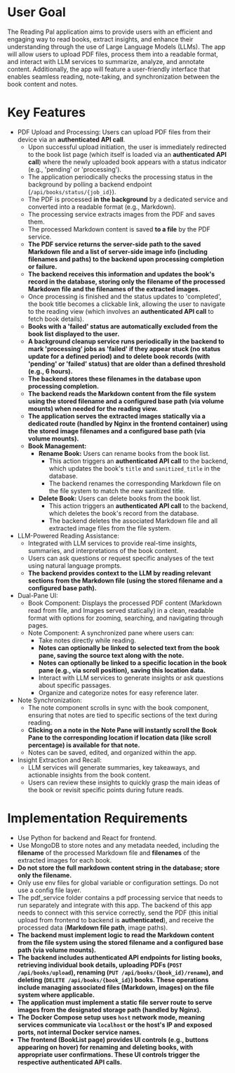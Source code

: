 # User Goal
The Reading Pal application aims to provide users with an efficient and engaging way to read books, extract insights, and enhance their understanding through the use of Large Language Models (LLMs). The app will allow users to upload PDF files, process them into a readable format, and interact with LLM services to summarize, analyze, and annotate content. Additionally, the app will feature a user-friendly interface that enables seamless reading, note-taking, and synchronization between the book content and notes.

# Key Features
- PDF Upload and Processing: Users can upload PDF files from their device via an **authenticated API call**.
  - Upon successful upload initiation, the user is immediately redirected to the book list page (which itself is loaded via an **authenticated API call**) where the newly uploaded book appears with a status indicator (e.g., 'pending' or 'processing').
  - The application periodically checks the processing status in the background by polling a backend endpoint (`/api/books/status/{job_id}`).
  - The PDF is processed **in the background** by a dedicated service and converted into a readable format (e.g., Markdown).
  - The processing service extracts images from the PDF and saves them.
  - The processed Markdown content is saved **to a file** by the PDF service.
  - **The PDF service returns the server-side path to the saved Markdown file and a list of server-side image info (including filenames and paths) to the backend upon processing completion or failure.**
  - **The backend receives this information and updates the book's record in the database, storing only the filename of the processed Markdown file and the filenames of the extracted images.**
  - Once processing is finished and the status updates to 'completed', the book title becomes a clickable link, allowing the user to navigate to the reading view (which involves an **authenticated API call** to fetch book details).
  - **Books with a 'failed' status are automatically excluded from the book list displayed to the user.**
  - **A background cleanup service runs periodically in the backend to mark 'processing' jobs as 'failed' if they appear stuck (no status update for a defined period) and to delete book records (with 'pending' or 'failed' status) that are older than a defined threshold (e.g., 6 hours).**
  - **The backend stores these filenames in the database upon processing completion.**
  - **The backend reads the Markdown content from the file system using the stored filename and a configured base path (via volume mounts) when needed for the reading view.**
  - **The application serves the extracted images statically via a dedicated route (handled by Nginx in the frontend container) using the stored image filenames and a configured base path (via volume mounts).**
  - **Book Management:**
    - **Rename Book:** Users can rename books from the book list.
      - This action triggers an **authenticated API call** to the backend, which updates the book's `title` and `sanitized_title` in the database.
      - The backend renames the corresponding Markdown file on the file system to match the new sanitized title.
    - **Delete Book:** Users can delete books from the book list.
      - This action triggers an **authenticated API call** to the backend, which deletes the book's record from the database.
      - The backend deletes the associated Markdown file and all extracted image files from the file system.
- LLM-Powered Reading Assistance:
  - Integrated with LLM services to provide real-time insights, summaries, and interpretations of the book content.
  - Users can ask questions or request specific analyses of the text using natural language prompts.
  - **The backend provides context to the LLM by reading relevant sections from the Markdown file (using the stored filename and a configured base path).**
- Dual-Pane UI:
  - Book Component: Displays the processed PDF content (Markdown read from file, and Images served statically) in a clean, readable format with options for zooming, searching, and navigating through pages.
  - Note Component: A synchronized pane where users can:
    - Take notes directly while reading.
    - **Notes can optionally be linked to selected text from the book pane, saving the source text along with the note.**
    - **Notes can optionally be linked to a specific location in the book pane (e.g., via scroll position), saving this location data.**
    - Interact with LLM services to generate insights or ask questions about specific passages.
    - Organize and categorize notes for easy reference later.
- Note Synchronization:
  - The note component scrolls in sync with the book component, ensuring that notes are tied to specific sections of the text during reading.
  - **Clicking on a note in the Note Pane will instantly scroll the Book Pane to the corresponding location if location data (like scroll percentage) is available for that note.**
  - Notes can be saved, edited, and organized within the app.
- Insight Extraction and Recall:
  - LLM services will generate summaries, key takeaways, and actionable insights from the book content.
  - Users can review these insights to quickly grasp the main ideas of the book or revisit specific points during future reads.


# Implementation Requirements
- Use Python for backend and React for frontend.
- Use MongoDB to store notes and any metadata needed, including the **filename** of the processed Markdown file and **filenames** of the extracted images for each book.
- **Do not store the full markdown content string in the database; store only the filename.**
- Only use env files for global variable or configuration settings. Do not use a config file layer.
- The pdf_service folder contains a pdf processing service that needs to run separately and integrate with this app. The backend of this app needs to connect with this service correctly, send the PDF (this initial upload from frontend to backend is **authenticated**), and receive the processed data (**Markdown file path**, image paths).
- **The backend must implement logic to read the Markdown content from the file system using the stored filename and a configured base path (via volume mounts).**
- **The backend includes authenticated API endpoints for listing books, retrieving individual book details, uploading PDFs (`POST /api/books/upload`), renaming (`PUT /api/books/{book_id}/rename`), and deleting (`DELETE /api/books/{book_id}`) books. These operations include managing associated files (Markdown, images) on the file system where applicable.**
- **The application must implement a static file server route to serve images from the designated storage path (handled by Nginx).**
- **The Docker Compose setup uses `host` network mode, meaning services communicate via `localhost` or the host's IP and exposed ports, not internal Docker service names.**
- **The frontend (BookList page) provides UI controls (e.g., buttons appearing on hover) for renaming and deleting books, with appropriate user confirmations. These UI controls trigger the respective authenticated API calls.**

